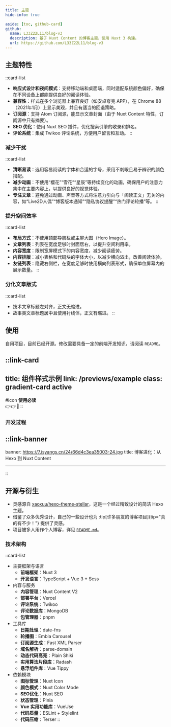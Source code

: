 ```yaml
---
title: 主题
hide-info: true

aside: [toc, github-card]
github:
  name: L33Z22L11/blog-v3
  description: 基于 Nuxt Content 的博客主题，使用 Nuxt 3 构建。
  url: https://github.com/L33Z22L11/blog-v3
---
```


## 主题特性

::card-list
- **响应式设计和夜间模式**：支持移动端和桌面端，同时适配系统颜色偏好，确保在不同设备上都能提供良好的阅读体验。
- **兼容性**：样式在多个浏览器上兼容良好（如安卓夸克 APP），在 Chrome 88（2021年1月）上显示美观，并且有适当的回退策略。
- **订阅源**：支持 Atom 订阅源，能显示文章封面（由于 Nuxt Content 特性，订阅源中只有摘要）。
- **SEO 优化**：使用 Nuxt SEO 插件，优化搜索引擎的收录和排名。
- **评论系统**：集成 Twikoo 评论系统，方便用户留言和互动。
::

### 减少干扰

::card-list
- **清晰易读**：选用容易阅读的字体和合适的字号，采用不刺眼且易于辨识的颜色搭配。
- **减少动画**：不使用“樱花”“雪花”“星辰”等持续变化的动画，确保用户的注意力集中在主要内容上，以提供良好的视觉体验。
- **专注文章**：避免通过动画、声音等方式将注意力引向与「阅读正文」无关的内容，如“Live2D人偶”“博客版本通知”“隐私协议提醒”“热门评论轮播”等。
::

### 提升空间效率

::card-list
- **布局方式**：不使用顶部导航栏或主屏大图（Hero Image）。
- **文章列表**：列表在宽度足够时封面居右，以提升空间利用率。
- **内容宽度**：限制宽屏模式下的内容宽度，减少阅读疲劳。
- **内容排版**：减小表格和代码块的字体大小，以减少横向溢出，改善阅读体验。
- **友链列表**：隐藏右侧栏，在宽度足够时使用横向列表形式，确保单位屏幕内的展示数量。
::

### 分化文章版式

::card-list
- 技术文章标题左对齐，正文无缩进。
- 故事类文章标题居中且使用衬线体，正文有缩进。
::

## 使用

自用项目，目前已经开源。修改需要具备一定的前端开发知识，请阅读 `README`。

::link-card
---
title: 组件样式示例
link: /previews/example
class: gradient-card active
---
#icon
**使用必读**<br>👉👉🎨
::

### 开发过程

::link-banner
---
banner: https://7.isyangs.cn/24/66d4c3ea35003-24.jpg
title: 博客进化：从 Hexo 到 Nuxt Content
<!-- link: /2024/blog-using-nuxt -->
---
::

## 开源与衍生

- 灵感源自 [xaoxuu/hexo-theme-stellar](https://github.com/xaoxuu/hexo-theme-stellar)，这是一个经过精致设计的简洁 Hexo 主题。
- 借鉴了众多优秀设计，自己的一些设计也为 :tip[许多朋友的博客项目]{tip="真的有不少！"} 提供了灵感。
- 项目被多人用作个人博客，详见 [`README.md`](https://github.com/L33Z22L11/blog-v3)。

### 技术架构

::card-list
- 主要框架与语言
  - **前端框架**：Nuxt 3
  - **开发语言**：TypeScript + Vue 3 + Scss
- 内容与服务
  - **内容管理**：Nuxt Content V2
  - **部署平台**：Vercel
  - **评论系统**：Twikoo
  - **评论数据库**：MongoDB
  - **包管理器**：pnpm
- 工具库
  - **日期处理**：date-fns
  - **轮播图**：Embla Carousel
  - **订阅源生成**：Fast XML Parser
  - **域名解析**：parse-domain
  - **动态代码高亮**：Plain Shiki
  - **实用算法片段库**：Radash
  - **悬浮组件库**：Vue Tippy
- 依赖模块
  - **图标管理**：Nuxt Icon
  - **颜色模式**：Nuxt Color Mode
  - **SEO优化**：Nuxt SEO
  - **状态管理**：Pinia
  - **Vue 实用功能库**：VueUse
  - **代码质量**：ESLint + Stylelint
  - **代码压缩**：Terser
::
